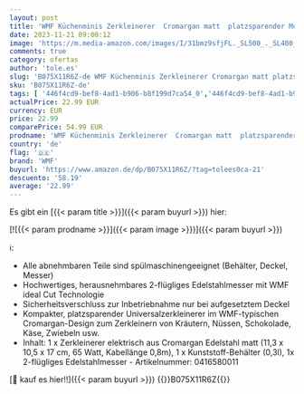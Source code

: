 ```yaml
---
layout: post
title: 'WMF Küchenminis Zerkleinerer  Cromargan matt  platzsparender Multizerkleinerer mit Einhandbedienung  abnehmbarer Behälter  0 3l   65 W'
date: 2023-11-21 09:00:12
image: 'https://m.media-amazon.com/images/I/31bmz9sfjFL._SL500_._SL400_.jpg'
comments: true
category: ofertas
author: 'tole.es'
slug: 'B075X11R6Z-de WMF Küchenminis Zerkleinerer Cromargan matt platzsparender...'
sku: 'B075X11R6Z-de'
tags: [ '446f4cd9-bef8-4ad1-b906-b8f199d7ca54_0','446f4cd9-bef8-4ad1-b906-b8f199d7ca54_1901','446f4cd9-bef8-4ad1-b906-b8f199d7ca54_4101','446f4cd9-bef8-4ad1-b906-b8f199d7ca54_8001','446f4cd9-bef8-4ad1-b906-b8f199d7ca54_801','446f4cd9-bef8-4ad1-b906-b8f199d7ca54_8601','Arborist Merchandising Root','Elektrische Küchengeräte','FoodPrepWMF','Kleine & große Küchenhelfer','Kunden-Favoriten Social: Küche, Haushalt und Wohnen','Kunden-Favoriten: Küche, Haushalt und Wohnen','Küche, Haushalt & Wohnen','Küchenmaschinen','Küchenmaschinen, Rührgeräte & Mixer','Self Service','Special Features Stores','Universalzerkleinerer','WMF','wmf','🇩🇪', ]
actualPrice: 22.99 EUR
currency: EUR
price: 22.99
comparePrice: 54.99 EUR
prodname: 'WMF Küchenminis Zerkleinerer  Cromargan matt  platzsparender Multizerkleinerer mit Einhandbedienung  abnehmbarer Behälter  0 3l   65 W'
country: 'de'
flag: '🇩🇪'
brand: 'WMF'
buyurl: 'https://www.amazon.de/dp/B075X11R6Z/?tag=tolees0ca-21'
descuento: '58.19'
average: '22.99'
---
```


Es gibt ein [{{< param title >}}]({{< param buyurl >}}) hier:

[![{{< param prodname >}}]({{< param image >}})]({{< param buyurl >}})

ℹ️:

- Alle abnehmbaren Teile sind spülmaschinengeeignet (Behälter, Deckel, Messer)
- Hochwertiges, herausnehmbares 2-flügliges Edelstahlmesser mit WMF ideal Cut Technologie
- Sicherheitsverschluss zur Inbetriebnahme nur bei aufgesetztem Deckel
- Kompakter, platzsparender Universalzerkleinerer im WMF-typischen Cromargan-Design zum Zerkleinern von Kräutern, Nüssen, Schokolade, Käse, Zwiebeln usw.
- Inhalt: 1 x Zerkleinerer elektrisch aus Cromargan Edelstahl matt (11,3 x 10,5 x 17 cm, 65 Watt, Kabellänge 0,8m), 1 x Kunststoff-Behälter (0,3l), 1x 2-flügliges Edelstahlmesser - Artikelnummer: 0416580011

[🛒 kauf es hier!!]({{< param buyurl >}})
{{<world>}}B075X11R6Z{{</world>}}
